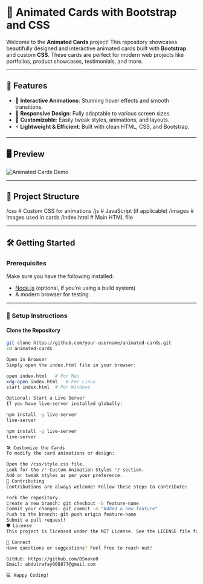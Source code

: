 # 🎨 Animated Cards with Bootstrap and CSS

Welcome to the **Animated Cards** project! This repository showcases beautifully designed and interactive animated cards built with **Bootstrap** and custom **CSS**. These cards are perfect for modern web projects like portfolios, product showcases, testimonials, and more.

---

## 🚀 Features
- 🌟 **Interactive Animations**: Stunning hover effects and smooth transitions.
- 📱 **Responsive Design**: Fully adaptable to various screen sizes.
- 🎨 **Customizable**: Easily tweak styles, animations, and layouts.
- ⚡ **Lightweight & Efficient**: Built with clean HTML, CSS, and Bootstrap.

---

## 🖥️ Preview

![Animated Cards Demo](https://css-animated-cards.vercel.app/)

---

## 📂 Project Structure

/css # Custom CSS for animations /js # JavaScript (if applicable) /images # Images used in cards /index.html # Main HTML file


---

## 🛠️ Getting Started

### Prerequisites
Make sure you have the following installed:
- [Node.js](https://nodejs.org/) (optional, if you’re using a build system)
- A modern browser for testing.

---

### 🚀 Setup Instructions

#### Clone the Repository
```bash
git clone https://github.com/your-username/animated-cards.git
cd animated-cards

Open in Browser
Simply open the index.html file in your browser:

open index.html   # For Mac
xdg-open index.html   # For Linux
start index.html  # For Windows

Optional: Start a Live Server
If you have live-server installed globally:

npm install -g live-server
live-server

npm install -g live-server
live-server

🛠️ Customize the Cards
To modify the card animations or design:

Open the /css/style.css file.
Look for the /* Custom Animation Styles */ section.
Add or tweak styles as per your preference.
🌟 Contributing
Contributions are always welcome! Follow these steps to contribute:

Fork the repository.
Create a new branch: git checkout -b feature-name
Commit your changes: git commit -m "Added a new feature"
Push to the branch: git push origin feature-name
Submit a pull request!
🛡️ License
This project is licensed under the MIT License. See the LICENSE file for more details.

🤝 Connect
Have questions or suggestions? Feel free to reach out!

GitHub: https://github.com/DSnake0
Email: abdulrafay008877@gmail.com

💻 Happy Coding!
